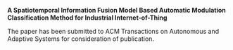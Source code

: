 **A Spatiotemporal Information Fusion Model Based Automatic Modulation Classification Method for Industrial Internet-of-Thing**  

The paper has been submitted to ACM Transactions on Autonomous and Adaptive Systems for consideration of publication.
